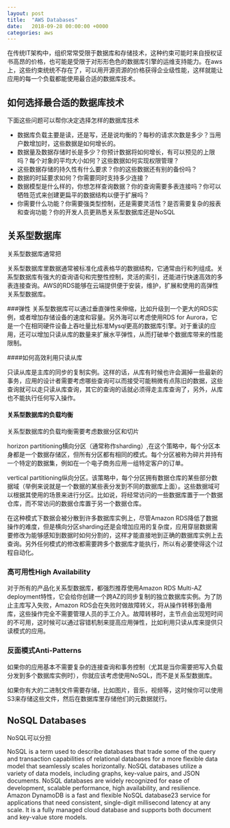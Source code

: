 ```yaml
---
layout: post
title:  "AWS Databases"
date:   2018-09-28 00:00:00 +0000
categories: aws
---
```


在传统IT架构中，组织常常受限于数据库和存储技术，这种约束可能时来自授权证书高昂的价格，也可能是受限于对形形色色的数据库引擎的运维支持能力。在aws上，这些约束统统不存在了，可以用开源资源的价格获得企业级性能，这样就能让应用的每一个负载都能使用最合适的数据库技术。

## 如何选择最合适的数据库技术
下面这些问题可以帮你决定选择怎样的数据库技术

- 数据库负载主要是读，还是写，还是说均衡的？每秒的请求次数是多少？当用户数增加时，这些数据是如何增长的。
- 数据量及数据存储时长是多少？你预计数据将如何增长，有可以预见的上限吗？每个对象的平均大小如何？这些数据如何实现权限管理？
- 这些数据存储的持久性有什么要求？你的这些数据还有别的备份吗？
- 数据的时延要求如何？你需要同时支持多少连接？
- 数据模型是什么样的，你想怎样查询数据？你的查询需要多表连接吗？你可以牺牲范式来创建更扁平的数据结构以便于扩展吗？
- 你需要什么功能？你需要强类型控制，还是需要灵活性？是否需要复杂的报表和查询功能？你的开发人员更熟悉关系型数据库还是NoSQL

## 关系型数据库
关系型数据库通常把

关系型数据库里数据通常被标准化成表格华的数据结构，它通常由行和列组成。关系型数据库有强大的查询语句和完整性控制，灵活的索引，还能进行快速高效的多表连接查询。AWS的RDS能够在云端提供便于安装，维护，扩展和使用的高弹性关系型数据库。

###弹性
关系型数据库可以通过垂直弹性来伸缩，比如升级到一个更大的RDS实例，或者增加存储设备的速度和容量。另外海可以考虑使用RDS for Aurora，它是一个在相同硬件设备上吞吐量比标准Mysql更高的数据库引擎。对于重读的应用，还可以增加只读从库的数量来扩展水平弹性，从而打破单个数据库带来的性能限制。


####如何高效利用只读从库

只读从库是主库的同步的复制实例。这样的话，从库有时候也许会漏掉一些最新的事务，应用的设计者需要考虑哪些查询可以而接受可能稍微有点陈旧的数据，这些查询就可以走只读从库查询，其它的查询的话就必须得走主库查询了，另外，从库也不能执行任何写入操作。

#### 关系型数据库的负载均衡
关系型数据库的负载均衡需要考虑数据分区和切片

horizon partitioning横向分区（通常称作sharding）,在这个策略中，每个分区本身都是一个数据存储区，但所有分区都有相同的模式。每个分区被称为碎片并持有一个特定的数据集，例如在一个电子商务应用一组特定客户的订单。


vertical partitioning纵向分区。该策略中，每个分区拥有数据仓库的某些部分数据域（举例来说就是一个数据的某些表分发到不同的数据库上面）。这些数据域可以根据其使用的场景来进行分区。比如说，将经常访问的一些数据库置于一个数据仓库，而不常访问的数据仓库置于另一个数据仓库。

在这种模式下数据会被分散到许多数据库实例上，尽管Amazon RDS降低了数据操作的难度，但是横向分区sharding还是会增加应用的复杂度，应用穿层数据需要修改为能够感知到数据时如何分割的，这样才能直接地到正确的数据库实例上去查询。另外任何模式的修改都需要跨多个数据库才能执行，所以有必要使得这个过程自动化。

### 高可用性High Availability
对于所有的产品化关系型数据库，都强烈推荐使用Amazon RDS Multi-AZ deployment特性，它会给你创建一个跨AZ的同步复制的独立数据库实例。为了防止主库写入失败，Amazon RDS会在失败时做故障转义，将从操作转移到备用库，这些操作完全不需要管理人员的手工介入。故障转移时，主节点会出现短时间的不可用，这时候可以通过容错机制来提高应用弹性，比如利用只读从库来提供只读模式的应用。

### 反面模式Anti-Patterns
如果你的应用基本不需要复杂的连接查询和事务控制（尤其是当你需要把写入负载分发到多个数据库实例时），你就应该考虑使用NoSQL，而不是关系型数据库。

如果你有大的二进制文件需要存储，比如图片，音乐，视频等，这时候你可以使用S3来存储这些文件，然后在数据库里存储他们的元数据就行。



## NoSQL Databases
NoSQL可以分担

NoSQL is a term used to describe databases that trade some of the query and transaction capabilities of relational databases for a more flexible data model that seamlessly scales horizontally. NoSQL databases utilize a variety of data models, including graphs, key-value pairs, and JSON documents. NoSQL databases are widely recognized for ease of development, scalable performance, high availability, and resilience. Amazon DynamoDB is a fast and flexible NoSQL database23 service for applications that need consistent, single-digit millisecond latency at any scale. It is a fully managed cloud database and supports both document and key-value store models.